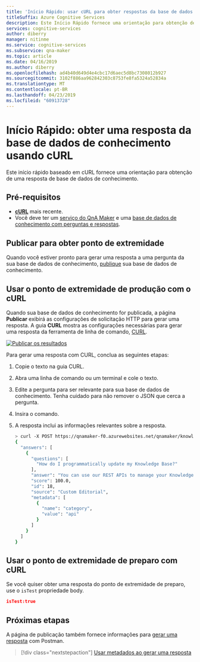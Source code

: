 ```yaml
---
title: 'Início Rápido: usar cURL para obter respostas da base de dados de conhecimento – QnA Maker'
titleSuffix: Azure Cognitive Services
description: Este Início Rápido fornece uma orientação para obtenção de uma resposta de uma base de dados de conhecimento usando cURL.
services: cognitive-services
author: diberry
manager: nitinme
ms.service: cognitive-services
ms.subservice: qna-maker
ms.topic: article
ms.date: 04/16/2019
ms.author: diberry
ms.openlocfilehash: ad4b40d649d4e4cbc17d6aec5d8bc7308012b927
ms.sourcegitcommit: 3102f886aa962842303c8753fe8fa5324a52834a
ms.translationtype: MT
ms.contentlocale: pt-BR
ms.lasthandoff: 04/23/2019
ms.locfileid: "60913728"
---
```

# <a name="quickstart-get-answer-from-knowledge-base-using-curl"></a>Início Rápido: obter uma resposta da base de dados de conhecimento usando cURL

Este início rápido baseado em cURL fornece uma orientação para obtenção de uma resposta de base de dados de conhecimento.

## <a name="prerequisites"></a>Pré-requisitos

* [**cURL**](https://curl.haxx.se/) mais recente.
* Você deve ter um [serviço do QnA Maker](../How-To/set-up-qnamaker-service-azure.md) e uma [base de dados de conhecimento com perguntas e respostas](../Tutorials/create-publish-query-in-portal.md).

## <a name="publish-to-get-endpoint"></a>Publicar para obter ponto de extremidade

Quando você estiver pronto para gerar uma resposta a uma pergunta da sua base de dados de conhecimento, [publique](../Quickstarts/create-publish-knowledge-base.md#publish-the-knowledge-base) sua base de dados de conhecimento.

## <a name="use-production-endpoint-with-curl"></a>Usar o ponto de extremidade de produção com o cURL

Quando sua base de dados de conhecimento for publicada, a página **Publicar** exibirá as configurações de solicitação HTTP para gerar uma resposta. A guia **CURL** mostra as configurações necessárias para gerar uma resposta da ferramenta de linha de comando, [CURL](https://www.getpostman.com).

[![Publicar os resultados](../media/qnamaker-use-to-generate-answer/curl-command-on-publish-page.png)](../media/qnamaker-use-to-generate-answer/curl-command-on-publish-page.png#lightbox)

Para gerar uma resposta com CURL, conclua as seguintes etapas:

1. Copie o texto na guia CURL. 
1. Abra uma linha de comando ou um terminal e cole o texto.
1. Edite a pergunta para ser relevante para sua base de dados de conhecimento. Tenha cuidado para não remover o JSON que cerca a pergunta.
1. Insira o comando. 
1. A resposta inclui as informações relevantes sobre a resposta. 

    ```bash
    > curl -X POST https://qnamaker-f0.azurewebsites.net/qnamaker/knowledgebases/1111f8c-d01b-4698-a2de-85b0dbf3358c/generateAnswer -H "Authorization: EndpointKey 111841fb-c208-4a72-9412-03b6f3e55ca1" -H "Content-type: application/json" -d "{'question':'How do I programmatically update my Knowledge Base?'}"
    {
      "answers": [
        {
          "questions": [
            "How do I programmatically update my Knowledge Base?"
          ],
          "answer": "You can use our REST APIs to manage your Knowledge Base. See here for details: https://westus.dev.cognitive.microsoft.com/docs/services/5a93fcf85b4ccd136866eb37/operations/5ac266295b4ccd1554da7600",
          "score": 100.0,
          "id": 18,
          "source": "Custom Editorial",
          "metadata": [
            {
              "name": "category",
              "value": "api"
            }
          ]
        }
      ]
    }
    ```

## <a name="use-staging-endpoint-with-curl"></a>Usar o ponto de extremidade de preparo com cURL

Se você quiser obter uma resposta do ponto de extremidade de preparo, use o `isTest` propriedade body.

```json
isTest:true
```

## <a name="next-steps"></a>Próximas etapas

A página de publicação também fornece informações para [gerar uma resposta](get-answer-from-kb-using-postman.md) com Postman. 

> [!div class="nextstepaction"]
> [Usar metadados ao gerar uma resposta](../How-to/metadata-generateanswer-usage.md)
